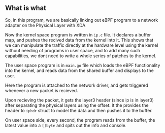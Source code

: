 ## What is what

So, in this program, we are basically linking out eBPF program to a network adapter on the Physical Layer with XDA.

Now the kernel space program is written in `ip.c` file.
It declares a buffer map, and pushes the recived data from the kernel into it. This shows that we can manipulate the traffic directly at the hardware level using the kernel without needing of programs in user space, and to add many such capabilities, we dont need to write a whole series of patches to the kernel.

The user space program is in `main.go` file which loads the eBPF functionality into the kernel, and reads data from the shared buffer and displays to the user.

Here the program is attached to the network driver, and gets triggered whenever a new packet is recieved. 

Upon recieving the packet, it gets the layer3 header (since ip is in layer3) after separating the physical layers using the offset. It the provides the header to `iphdr` struct to model the data and then pushes it to the buffer.

On user space side, every second, the program reads from the buffer, the latest value into a `[]byte` and spits out the info and console.